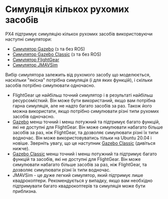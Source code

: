 # Симуляція кількох рухомих засобів

PX4 підтримує симуляцію кількох рухомих засобів використовуючи наступні симулятори:

- [Симулятор Gazebo](../sim_gazebo_gz/multi_vehicle_simulation.md) (з та без ROS)
- [Симулятор Gazebo Classic](../sim_gazebo_classic/multi_vehicle_simulation.md) (з та без ROS)
- [Симулятор FlightGear](../sim_flightgear/multi_vehicle.md)
- [Симулятор JMAVSim](../sim_jmavsim/multi_vehicle.md)

Вибір симулятора залежить від рухомого засобу що моделюється, наскільки "якісна" потрібна симуляція (і для яких функцій), і скільки засобів потрібно симулювати одночасно.

- FlightGear це найбільш точний симулятор і в результаті найбільш ресурсомісткий. Він може бути використаний, якщо вам потрібна гарна симуляція, але не надто багато засобів за раз. Також його можна використати, якщо потрібно симулювати різні типи рухомих засобів одночасно.
- [Gazebo](../sim_gazebo_gz/README.md) менш точний і менш потужний та підтримує багато функцій, які не доступні для FlightGear. Він може симулювати набагато більше засобів за раз, ніж FlightGear, та дозволяє симулювати різні їх типи водночас. Він може використовуватись тільки на Ubuntu 20.04 і новіше. Зверніть увагу, що це наступник [Gazebo Classic](../sim_gazebo_classic/README.md) (дивіться нижче).
- [Gazebo Classic](../sim_gazebo_classic/README.md) менш точний і менш потужний та підтримує багато функцій та засобів, які не доступні для FlightGear. Він може симулювати набагато більше засобів за раз, ніж FlightGear, та дозволяє симулювати різні їх типи водночас.
- JMAVSim - це дуже легкий симулятор, який підтримує лише квадрокоптери. Рекомендується у випадку, якщо вам необхідно підтримувати багато квадрокоптерів та симуляція може бути приблизна.
